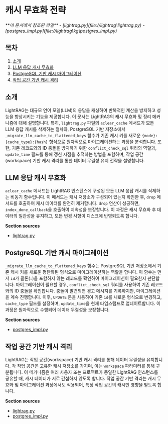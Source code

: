 # 캐시 무효화 전략

<cite>
**이 문서에서 참조된 파일**   
- [lightrag.py](file://lightrag\lightrag.py)
- [postgres_impl.py](file://lightrag\kg\postgres_impl.py)
</cite>

## 목차
1. [소개](#소개)
2. [LLM 응답 캐시 무효화](#llm-응답-캐시-무효화)
3. [PostgreSQL 기반 캐시 마이그레이션](#postgresql-기반-캐시-마이그레이션)
4. [작업 공간 기반 캐시 격리](#작업-공간-기반-캐시-격리)

## 소개
LightRAG는 대규모 언어 모델(LLM)의 응답을 캐싱하여 반복적인 계산을 방지하고 성능을 향상시키는 기능을 제공합니다. 이 문서는 LightRAG의 캐시 무효화 및 정리 메커니즘에 대해 설명합니다. 특히, `lightrag.py` 파일의 `aclear_cache` 메서드가 모든 LLM 응답 캐시를 삭제하는 절차와, PostgreSQL 기반 저장소에서 `_migrate_llm_cache_to_flattened_keys` 함수가 기존 캐시 키를 새로운 `{mode}:{cache_type}:{hash}` 형식으로 원자적으로 마이그레이션하는 과정을 분석합니다. 또한, 기존 레코드와의 ID 충돌을 방지하기 위한 `conflict_check_sql` 쿼리의 역할과, `update_time` 필드를 통해 갱신 시점을 추적하는 방법을 포함하며, 작업 공간(workspace) 기반 캐시 격리를 통한 데이터 무결성 유지 전략을 설명합니다.

## LLM 응답 캐시 무효화

`aclear_cache` 메서드는 LightRAG 인스턴스에 구성된 모든 LLM 응답 캐시를 삭제하는 비동기 함수입니다. 이 메서드는 캐시 저장소가 구성되어 있는지 확인한 후, `drop` 메서드를 호출하여 캐시 데이터를 완전히 제거합니다. `drop` 연산이 성공하면, `index_done_callback`을 호출하여 지속성을 보장합니다. 이 과정은 캐시 무효화 후 데이터의 일관성을 유지하고, 모든 변경 사항이 디스크에 반영되도록 합니다.

**Section sources**
- [lightrag.py](file://lightrag\lightrag.py#L2093-L2117)

## PostgreSQL 기반 캐시 마이그레이션

`_migrate_llm_cache_to_flattened_keys` 함수는 PostgreSQL 기반 저장소에서 기존 캐시 키를 새로운 평탄화된 형식으로 마이그레이션하는 역할을 합니다. 이 함수는 먼저 `id`가 콜론(`:`)을 포함하지 않는 레코드를 확인하여 마이그레이션이 필요한지 판단합니다. 마이그레이션이 필요할 경우, `conflict_check_sql` 쿼리를 사용하여 기존 레코드와의 ID 충돌을 확인합니다. 충돌이 발견되면 경고 메시지를 기록하지만, 마이그레이션을 계속 진행합니다. 이후, `UPDATE` 문을 사용하여 기존 `id`를 새로운 형식으로 변경하고, `cache_type` 필드를 설정하며, `update_time`을 현재 타임스탬프로 업데이트합니다. 이 과정은 원자적으로 수행되어 데이터 무결성을 보장합니다.

**Section sources**
- [postgres_impl.py](file://lightrag\kg\postgres_impl.py#L482-L563)

## 작업 공간 기반 캐시 격리

LightRAG는 작업 공간(workspace) 기반 캐시 격리를 통해 데이터 무결성을 유지합니다. 각 작업 공간은 고유한 캐시 저장소를 가지며, 이는 `workspace` 파라미터를 통해 구분됩니다. 이 메커니즘은 여러 사용자 또는 프로젝트가 동일한 LightRAG 인스턴스를 공유할 때, 캐시 데이터가 서로 간섭하지 않도록 합니다. 작업 공간 기반 격리는 캐시 무효화 및 마이그레이션 과정에서도 적용되어, 특정 작업 공간의 캐시만 영향을 받도록 합니다.

**Section sources**
- [lightrag.py](file://lightrag\lightrag.py#L2093-L2117)
- [postgres_impl.py](file://lightrag\kg\postgres_impl.py#L482-L563)